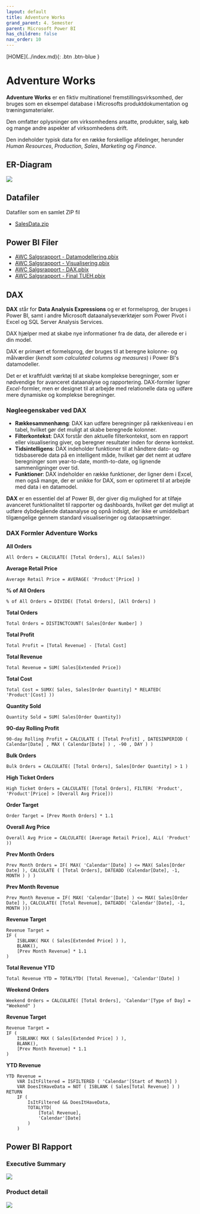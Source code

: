 ```yaml
---
layout: default
title: Adventure Works
grand_parent: 4. Semester
parent: Microsoft Power BI
has_children: false
nav_order: 10
---
```


<span class="fs-1">
[HOME](../index.md){: .btn .btn-blue }
</span>

# Adventure Works
**Adventure Works** er en fiktiv multinationel fremstillingsvirksomhed, der bruges som en eksempel database i Microsofts produktdokumentation og træningsmaterialer.

Den omfatter oplysninger om virksomhedens ansatte, produkter, salg, køb og mange andre aspekter af virksomhedens drift. 

Den indeholder typisk data for en række forskellige afdelinger, herunder *Human Resources*, *Production*, *Sales*, *Marketing* og *Finance*.

## ER-Diagram
![](../image/awc_er.jpg)


## Datafiler
Datafiler som en samlet ZIP fil
- [SalesData.zip](./filer/SalesData.zip)

## Power BI Filer
- [AWC Salgsrapport - Datamodellering.pbix](./filer/AWC%20Salgsrapport%20-%20Datamodellering.pbix)
- [AWC Salgsrapport - Visualisering.pbix](./filer/AWC%20Salgsrapport%20-%20Visualisering.pbix)
- [AWC Salgsrapport - DAX.pbix](./filer/AWC%20Salgsrapport%20-%20DAX.pbix)
- [AWC Salgsrapport - Final TUEH.pbix](./filer/AWC%20Salgsrapport%20-%20Final%20TUEH.pbix)

## DAX
**DAX** står for **Data Analysis Expressions** og er et formelsprog, der bruges i Power BI, samt i andre Microsoft dataanalyseværktøjer som Power Pivot i Excel og SQL Server Analysis Services. 

DAX hjælper med at skabe nye informationer fra de data, der allerede er i din model.

DAX er primært et formelsprog, der bruges til at beregne kolonne- og målværdier (*kendt som calculated columns og measures*) i Power BI's datamodeller. 

Det er et kraftfuldt værktøj til at skabe komplekse beregninger, som er nødvendige for avanceret dataanalyse og rapportering. DAX-formler ligner *Excel*-formler, men er designet til at arbejde med relationelle data og udføre mere dynamiske og komplekse beregninger.

### Nøgleegenskaber ved DAX

- **Rækkesammenhæng**: DAX kan udføre beregninger på rækkeniveau i en tabel, hvilket gør det muligt at skabe beregnede kolonner.
- **Filterkontekst**: DAX forstår den aktuelle filterkontekst, som en rapport eller visualisering giver, og beregner resultater inden for denne kontekst.
- **Tidsintelligens**: DAX indeholder funktioner til at håndtere dato- og tidsbaserede data på en intelligent måde, hvilket gør det nemt at udføre beregninger som year-to-date, month-to-date, og lignende sammenligninger over tid.
- **Funktioner**: DAX indeholder en række funktioner, der ligner dem i Excel, men også mange, der er unikke for DAX, som er optimeret til at arbejde med data i en datamodel.

**DAX** er en essentiel del af Power BI, der giver dig mulighed for at tilføje avanceret funktionalitet til rapporter og dashboards, hvilket gør det muligt at udføre dybdegående dataanalyse og opnå indsigt, der ikke er umiddelbart tilgængelige gennem standard visualiseringer og dataopsætninger.

### DAX Formler Adventure Works
**All Orders**
```dax
All Orders = CALCULATE( [Total Orders], ALL( Sales))
```

**Average Retail Price**
```dax
Average Retail Price = AVERAGE( 'Product'[Price] )
```

**% of All Orders**
```dax
% of All Orders = DIVIDE( [Total Orders], [All Orders] )
```

**Total Orders**
```dax
Total Orders = DISTINCTCOUNT( Sales[Order Number] )
```

**Total Profit**
```dax
Total Profit = [Total Revenue] - [Total Cost]
```

**Total Revenue**
```dax
Total Revenue = SUM( Sales[Extended Price])
```

**Total Cost**
```dax
Total Cost = SUMX( Sales, Sales[Order Quantity] * RELATED( 'Product'[Cost] ))
```

**Quantity Sold**
```dax
Quantity Sold = SUM( Sales[Order Quantity])
```

**90-day Rolling Profit**
```dax
90-day Rolling Profit = CALCULATE ( [Total Profit] , DATESINPERIOD ( Calendar[Date] , MAX ( Calendar[Date] ) , -90 , DAY ) )
```

**Bulk Orders**
```dax
Bulk Orders = CALCULATE( [Total Orders], Sales[Order Quantity] > 1 )
```

**High Ticket Orders**
```dax
High Ticket Orders = CALCULATE( [Total Orders], FILTER( 'Product', 'Product'[Price] > [Overall Avg Price]))
```

**Order Target**
```dax
Order Target = [Prev Month Orders] * 1.1
```

**Overall Avg Price**
```dax
Overall Avg Price = CALCULATE( [Average Retail Price], ALL( 'Product' ))
```

**Prev Month Orders**
```dax
Prev Month Orders = IF( MAX( 'Calendar'[Date] ) <= MAX( Sales[Order Date] ), CALCULATE ( [Total Orders], DATEADD (Calendar[Date], -1, MONTH ) ) )
```

**Prev Month Revenue**
```dax
Prev Month Revenue = IF( MAX( 'Calendar'[Date] ) <= MAX( Sales[Order Date] ), CALCULATE( [Total Revenue], DATEADD( 'Calendar'[Date], -1, MONTH )))
```

**Revenue Target**
```dax
Revenue Target = 
IF ( 
    ISBLANK( MAX ( Sales[Extended Price] ) ),
    BLANK(),
    [Prev Month Revenue] * 1.1
)
```

**Total Revenue YTD**
```dax
Total Revenue YTD = TOTALYTD( [Total Revenue], 'Calendar'[Date] )
```

**Weekend Orders**
```dax
Weekend Orders = CALCULATE( [Total Orders], 'Calendar'[Type of Day] = "Weekend" )
```

**Revenue Target**
```dax
Revenue Target = 
IF ( 
    ISBLANK( MAX ( Sales[Extended Price] ) ),
    BLANK(),
    [Prev Month Revenue] * 1.1
)
```

**YTD Revenue**
```dax
YTD Revenue = 
    VAR IsItFiltered = ISFILTERED ( 'Calendar'[Start of Month] )
    VAR DoesItHaveData = NOT ( ISBLANK ( Sales[Total Revenue] ) )
RETURN
	IF ( 
		IsItFiltered && DoesItHaveData,
		TOTALYTD(
			[Total Revenue],
			'Calendar'[Date]
		)
	)
```

## Power BI Rapport
### Executive Summary
![](../image/awc_rap_1.jpg)

### Product detail
![](../image/awc_rap_2.jpg)